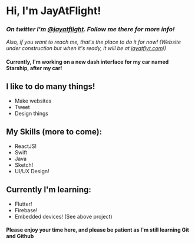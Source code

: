 # Hi, I'm JayAtFlight!
### _On twitter I'm [@jayatflight](https://twitter.com/jayatflight). Follow me there for more info!_

_Also, if you want to reach me, that's the place to do it for now! (Website under construction but when it's ready, it will be at [jayatflyt.com](jayatflyt.com)!)_

#### Currently, I'm working on a new dash interface for my car named Starship, after my car!

## I like to do many things!
- Make websites
- Tweet
- Design things

## My Skills (more to come):
 - ReactJS!
 - Swift
 - Java
 - Sketch!
 - UI/UX Design!

## Currently I'm learning:
 - Flutter!
 - Firebase!
 - Embedded devices! (See above project)

#### Please enjoy your time here, and please be patient as I'm still learning Git and Github
